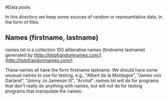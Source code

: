#Data pools

In this directory we keep some sources of random or representative data, in the form of files. 

## Names (firstname, lastname)

names.txt is a collection 100 alliterative names (firstname lastname) generated by [http://listofrandomnames.com/](http://listofrandomnames.com/)

These names all have the form firstname lastname. We should have some unusual names to use for testing, e.g., "Albert de la Montagne", "James von Garland", "Jimmy Jo Jameson III", "Arvind".  names.txt will do for programs that don't really do anything with names, but will not do for testing programs that manipulate the names. 

